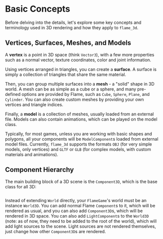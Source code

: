 # Basic Concepts

Before delving into the details, let's explore some key concepts and terminology used in 3D
rendering and how they apply to `flame_3d`.


## Vertices, Surfaces, Meshes, and Models

A **vertex** is a point in 3D space (think `Vector3`), with a few more properties such as a normal
vector, texture coordinates, color and joint information.

Using vertices arranged in triangles, you can create a **surface**. A surface is simply a collection
of triangles that share the same material.

Then, you can group multiple surfaces into a **mesh** - a "solid" shape in 3D world. A mesh can be
as simple as a cube or a sphere, and many pre-defined options are provided by Flame, such as `Cube`,
`Sphere`, `Plane`, and `Cylinder`. You can also create custom meshes by providing your own vertices
and triangle indices.

Finally, a **model** is a collection of meshes, usually loaded from an external file. Models can
also contain animations, which can be played on the model class.

Typically, for most games, unless you are working with basic shapes and polygons, all your
components will be `ModelComponent`s loaded from external model files. Currently, `flame_3d`
supports the formats `OBJ` (for very simple models, only vertices) and `GLTF` or `GLB` (for complex
models, with custom materials and animations).


## Component Hierarchy

The main building block of a 3D scene is the `Component3D`, which is the base class for all 3D:

```{include} diagrams/flame_3d_components.md
```

Instead of extending `World` directly, your `FlameGame`'s world must be an instance `World3D`. You
can add normal Flame `Component`s to it, which will be rendered as usual, and you can also add
`Component3D`s, which will be rendered in 3D space. You can also add `LightComponent`s to the
`World3D` (note: as of now, they need to be added to the root of the world), which will add light
sources to the scene. Light sources are not rendered themselves, just change how other
`Component3D`s are rendered.

